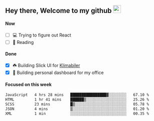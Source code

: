 ## Hey there, Welcome to my github <img src="https://media.giphy.com/media/hvRJCLFzcasrR4ia7z/giphy.gif" width="25px">

#### Now
- [ ] 💻 Trying to figure out React
- [ ] 📕 Reading

#### Done
- [x] ☘️ Building Slick UI for [Klimabiler](https://klimabiler.dk)
- [x] 🚀 Building personal dashboard for my office
 
 #### Focused on this week
<!--START_SECTION:waka-->

```txt
JavaScript   4 hrs 28 mins   ████████████████▓░░░░░░░░   67.10 %
HTML         1 hr 41 mins    ██████▒░░░░░░░░░░░░░░░░░░   25.26 %
SCSS         23 mins         █▒░░░░░░░░░░░░░░░░░░░░░░░   05.78 %
JSON         4 mins          ▒░░░░░░░░░░░░░░░░░░░░░░░░   01.20 %
XML          1 min           ░░░░░░░░░░░░░░░░░░░░░░░░░   00.35 %
```

<!--END_SECTION:waka-->

